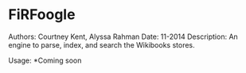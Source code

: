 FiRFoogle
=========
Authors: Courtney Kent, Alyssa Rahman
Date: 11-2014
Description: An engine to parse, index, and search the Wikibooks stores.

Usage: *Coming soon
